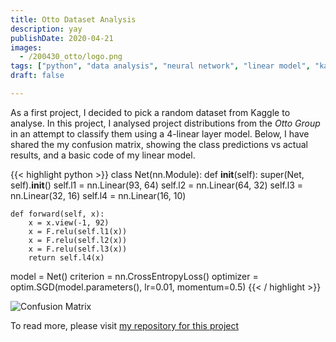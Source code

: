 ```yaml
---
title: Otto Dataset Analysis
description: yay
publishDate: 2020-04-21
images:
  - /200430_otto/logo.png
tags: ["python", "data analysis", "neural network", "linear model", "kaggle"]
draft: false

---
```

As a first project, I decided to pick a random dataset from Kaggle to analyse. In this project, I analysed project distributions from the _Otto Group_ in an attempt to classify them using a 4-linear layer model. Below, I have shared the my confusion matrix, showing the class predictions vs actual results, and a basic code of my linear model. 

{{< highlight python >}}
class Net(nn.Module):
    def __init__(self):
        super(Net, self).__init__()
        self.l1 = nn.Linear(93, 64)
        self.l2 = nn.Linear(64, 32)
        self.l3 = nn.Linear(32, 16)
        self.l4 = nn.Linear(16, 10)
    
    def forward(self, x):
        x = x.view(-1, 92) 
        x = F.relu(self.l1(x))
        x = F.relu(self.l2(x))
        x = F.relu(self.l3(x))
        return self.l4(x)
    
model = Net()
criterion = nn.CrossEntropyLoss()
optimizer = optim.SGD(model.parameters(), lr=0.01, momentum=0.5)
{{< / highlight >}}

![Confusion Matrix](/img/200430_otto/confusion_matrix.png)


To read more, please visit [my repository for this project](https://github.com/phillipluong/PyTorchProjects/tree/master/Otto%20Model)